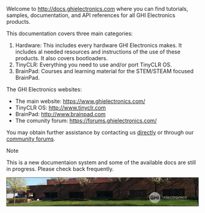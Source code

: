Welcome to http://docs.ghielectronics.com where you can find tutorials, samples, documentation, and API references for all GHI Electronics products.

This documentation covers three main categories:
1. Hardware: This includes every hardware GHI Electronics makes. It includes al needed resources and instructions of the use of these products. It also covers bootloaders.
2. TinyCLR: Everything you need to use and/or port TinyCLR OS.
3. BrainPad: Courses and learning material for the STEM/STEAM focused BrainPad.

The GHI Electronics websites:
* The main website: https://www.ghielectronics.com/
* TinyCLR OS: http://www.tinyclr.com 
* BrainPad: http://www.brainpad.com
* The comunity forum: https://forums.ghielectronics.com/

You may obtain further assistance by contacting us [directly](https://www.ghielectronics.com/contact) or through our [community forums](https://forums.ghielectronics.com/).

> [!Note]
> This is a new documentaion system and some of the available docs are still in progress. Please check back frequently.




![GHI Electronics](images/ghi-electronics-hs.jpg)

